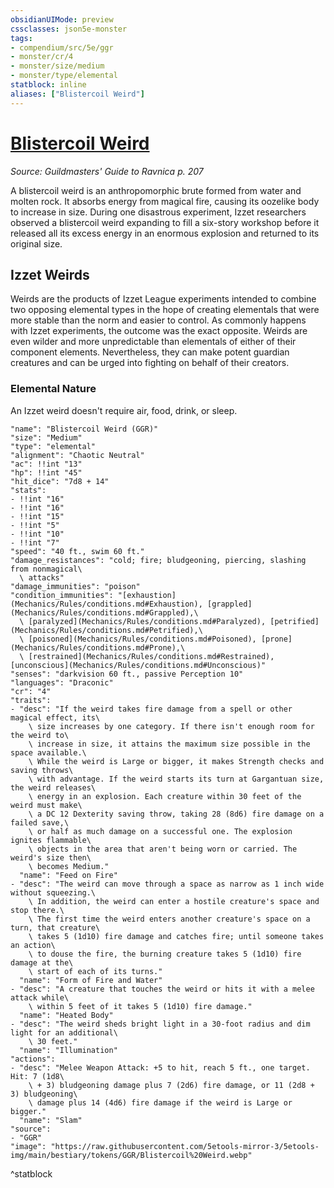 ```yaml
---
obsidianUIMode: preview
cssclasses: json5e-monster
tags:
- compendium/src/5e/ggr
- monster/cr/4
- monster/size/medium
- monster/type/elemental
statblock: inline
aliases: ["Blistercoil Weird"]
---
```

# [Blistercoil Weird](Mechanics\bestiary\elemental/blistercoil-weird-ggr.md)
*Source: Guildmasters' Guide to Ravnica p. 207*  

A blistercoil weird is an anthropomorphic brute formed from water and molten rock. It absorbs energy from magical fire, causing its oozelike body to increase in size. During one disastrous experiment, Izzet researchers observed a blistercoil weird expanding to fill a six-story workshop before it released all its excess energy in an enormous explosion and returned to its original size.

## Izzet Weirds

Weirds are the products of Izzet League experiments intended to combine two opposing elemental types in the hope of creating elementals that were more stable than the norm and easier to control. As commonly happens with Izzet experiments, the outcome was the exact opposite. Weirds are even wilder and more unpredictable than elementals of either of their component elements. Nevertheless, they can make potent guardian creatures and can be urged into fighting on behalf of their creators.

### Elemental Nature

An Izzet weird doesn't require air, food, drink, or sleep.

```statblock
"name": "Blistercoil Weird (GGR)"
"size": "Medium"
"type": "elemental"
"alignment": "Chaotic Neutral"
"ac": !!int "13"
"hp": !!int "45"
"hit_dice": "7d8 + 14"
"stats":
- !!int "16"
- !!int "16"
- !!int "15"
- !!int "5"
- !!int "10"
- !!int "7"
"speed": "40 ft., swim 60 ft."
"damage_resistances": "cold; fire; bludgeoning, piercing, slashing from nonmagical\
  \ attacks"
"damage_immunities": "poison"
"condition_immunities": "[exhaustion](Mechanics/Rules/conditions.md#Exhaustion), [grappled](Mechanics/Rules/conditions.md#Grappled),\
  \ [paralyzed](Mechanics/Rules/conditions.md#Paralyzed), [petrified](Mechanics/Rules/conditions.md#Petrified),\
  \ [poisoned](Mechanics/Rules/conditions.md#Poisoned), [prone](Mechanics/Rules/conditions.md#Prone),\
  \ [restrained](Mechanics/Rules/conditions.md#Restrained), [unconscious](Mechanics/Rules/conditions.md#Unconscious)"
"senses": "darkvision 60 ft., passive Perception 10"
"languages": "Draconic"
"cr": "4"
"traits":
- "desc": "If the weird takes fire damage from a spell or other magical effect, its\
    \ size increases by one category. If there isn't enough room for the weird to\
    \ increase in size, it attains the maximum size possible in the space available.\
    \ While the weird is Large or bigger, it makes Strength checks and saving throws\
    \ with advantage. If the weird starts its turn at Gargantuan size, the weird releases\
    \ energy in an explosion. Each creature within 30 feet of the weird must make\
    \ a DC 12 Dexterity saving throw, taking 28 (8d6) fire damage on a failed save,\
    \ or half as much damage on a successful one. The explosion ignites flammable\
    \ objects in the area that aren't being worn or carried. The weird's size then\
    \ becomes Medium."
  "name": "Feed on Fire"
- "desc": "The weird can move through a space as narrow as 1 inch wide without squeezing.\
    \ In addition, the weird can enter a hostile creature's space and stop there.\
    \ The first time the weird enters another creature's space on a turn, that creature\
    \ takes 5 (1d10) fire damage and catches fire; until someone takes an action\
    \ to douse the fire, the burning creature takes 5 (1d10) fire damage at the\
    \ start of each of its turns."
  "name": "Form of Fire and Water"
- "desc": "A creature that touches the weird or hits it with a melee attack while\
    \ within 5 feet of it takes 5 (1d10) fire damage."
  "name": "Heated Body"
- "desc": "The weird sheds bright light in a 30-foot radius and dim light for an additional\
    \ 30 feet."
  "name": "Illumination"
"actions":
- "desc": "Melee Weapon Attack: +5 to hit, reach 5 ft., one target. Hit: 7 (1d8\
    \ + 3) bludgeoning damage plus 7 (2d6) fire damage, or 11 (2d8 + 3) bludgeoning\
    \ damage plus 14 (4d6) fire damage if the weird is Large or bigger."
  "name": "Slam"
"source":
- "GGR"
"image": "https://raw.githubusercontent.com/5etools-mirror-3/5etools-img/main/bestiary/tokens/GGR/Blistercoil%20Weird.webp"
```
^statblock